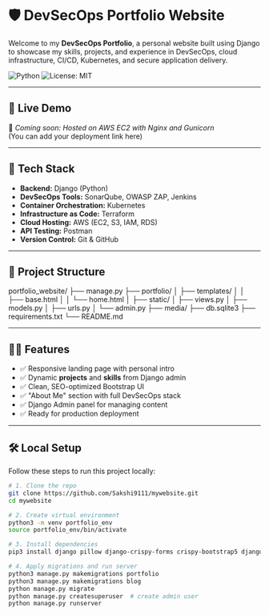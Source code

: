 # 🛡️ DevSecOps Portfolio Website

Welcome to my **DevSecOps Portfolio**, a personal website built using Django to showcase my skills, projects, and experience in DevSecOps, cloud infrastructure, CI/CD, Kubernetes, and secure application delivery.

![Python](https://img.shields.io/badge/Built_with-Django-blue.svg)
![License: MIT](https://img.shields.io/badge/License-MIT-yellow.svg)

---

## 🚀 Live Demo

📌 _Coming soon: Hosted on AWS EC2 with Nginx and Gunicorn_  
(You can add your deployment link here)

---

## 🧰 Tech Stack

- **Backend:** Django (Python)
- **DevSecOps Tools:** SonarQube, OWASP ZAP, Jenkins
- **Container Orchestration:** Kubernetes
- **Infrastructure as Code:** Terraform
- **Cloud Hosting:** AWS (EC2, S3, IAM, RDS)
- **API Testing:** Postman
- **Version Control:** Git & GitHub

---

## 📂 Project Structure



portfolio_website/
├── manage.py
├── portfolio/
│ ├── templates/
│ │ ├── base.html
│ │ └── home.html
│ ├── static/
│ ├── views.py
│ ├── models.py
│ ├── urls.py
│ └── admin.py
├── media/
├── db.sqlite3
├── requirements.txt
└── README.md



---

## 🧑‍💻 Features

- ✅ Responsive landing page with personal intro
- ✅ Dynamic **projects** and **skills** from Django admin
- ✅ Clean, SEO-optimized Bootstrap UI
- ✅ "About Me" section with full DevSecOps stack
- ✅ Django Admin panel for managing content
- ✅ Ready for production deployment

---

## 🛠️ Local Setup

Follow these steps to run this project locally:

```bash
# 1. Clone the repo
git clone https://github.com/Sakshi9111/mywebsite.git
cd mywebsite

# 2. Create virtual environment
python3 -m venv portfolio_env
source portfolio_env/bin/activate

# 3. Install dependencies
pip3 install django pillow django-crispy-forms crispy-bootstrap5 django-ckeditor

# 4. Apply migrations and run server
python3 manage.py makemigrations portfolio
python3 manage.py makemigrations blog
python manage.py migrate
python manage.py createsuperuser  # create admin user
python manage.py runserver
